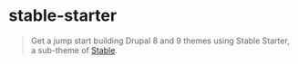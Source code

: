 # stable-starter

> Get a jump start building Drupal 8 and 9 themes using Stable Starter, a sub-theme of [Stable](https://www.drupal.org/docs/8/core/themes/stable-theme).


